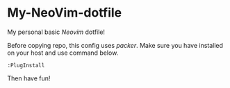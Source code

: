 # My-NeoVim-dotfile
My personal basic *Neovim* dotfile!

Before copying repo, this config uses *packer*.
Make sure you have installed on your host and use command below.

``
:PlugInstall
``

Then have fun!

